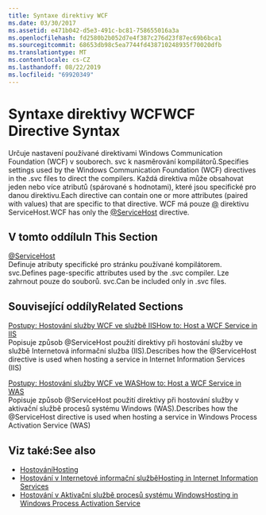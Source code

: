```yaml
---
title: Syntaxe direktivy WCF
ms.date: 03/30/2017
ms.assetid: e471b042-d5e3-491c-bc81-758655016a3a
ms.openlocfilehash: fd2580b2b052d7e4f387c276d23f87ec69b6bca1
ms.sourcegitcommit: 68653db98c5ea7744fd438710248935f70020dfb
ms.translationtype: MT
ms.contentlocale: cs-CZ
ms.lasthandoff: 08/22/2019
ms.locfileid: "69920349"
---
```

# <a name="wcf-directive-syntax"></a><span data-ttu-id="49535-102">Syntaxe direktivy WCF</span><span class="sxs-lookup"><span data-stu-id="49535-102">WCF Directive Syntax</span></span>
<span data-ttu-id="49535-103">Určuje nastavení používané direktivami Windows Communication Foundation (WCF) v souborech. svc k nasměrování kompilátorů.</span><span class="sxs-lookup"><span data-stu-id="49535-103">Specifies settings used by the Windows Communication Foundation (WCF) directives in the .svc files to direct the compilers.</span></span> <span data-ttu-id="49535-104">Každá direktiva může obsahovat jeden nebo více atributů (spárované s hodnotami), které jsou specifické pro danou direktivu.</span><span class="sxs-lookup"><span data-stu-id="49535-104">Each directive can contain one or more attributes (paired with values) that are specific to that directive.</span></span> <span data-ttu-id="49535-105">WCF má pouze [ \@](servicehost.md) direktivu ServiceHost.</span><span class="sxs-lookup"><span data-stu-id="49535-105">WCF has only the [\@ServiceHost](servicehost.md) directive.</span></span>  
  
## <a name="in-this-section"></a><span data-ttu-id="49535-106">V tomto oddílu</span><span class="sxs-lookup"><span data-stu-id="49535-106">In This Section</span></span>  
 [@ServiceHost](servicehost.md)  
 <span data-ttu-id="49535-107">Definuje atributy specifické pro stránku používané kompilátorem. svc.</span><span class="sxs-lookup"><span data-stu-id="49535-107">Defines page-specific attributes used by the .svc compiler.</span></span> <span data-ttu-id="49535-108">Lze zahrnout pouze do souborů. svc.</span><span class="sxs-lookup"><span data-stu-id="49535-108">Can be included only in .svc files.</span></span>  
  
## <a name="related-sections"></a><span data-ttu-id="49535-109">Související oddíly</span><span class="sxs-lookup"><span data-stu-id="49535-109">Related Sections</span></span>  
 [<span data-ttu-id="49535-110">Postupy: Hostování služby WCF ve službě IIS</span><span class="sxs-lookup"><span data-stu-id="49535-110">How to: Host a WCF Service in IIS</span></span>](../../../wcf/feature-details/how-to-host-a-wcf-service-in-iis.md)  
 <span data-ttu-id="49535-111">Popisuje způsob @ServiceHost použití direktivy při hostování služby ve službě Internetová informační služba (IIS).</span><span class="sxs-lookup"><span data-stu-id="49535-111">Describes how the @ServiceHost directive is used when hosting a service in Internet Information Services (IIS)</span></span>  
  
 [<span data-ttu-id="49535-112">Postupy: Hostování služby WCF ve WAS</span><span class="sxs-lookup"><span data-stu-id="49535-112">How to: Host a WCF Service in WAS</span></span>](../../../wcf/feature-details/how-to-host-a-wcf-service-in-was.md)  
 <span data-ttu-id="49535-113">Popisuje způsob @ServiceHost použití direktivy při hostování služby v aktivační službě procesů systému Windows (WAS).</span><span class="sxs-lookup"><span data-stu-id="49535-113">Describes how the @ServiceHost directive is used when hosting a service in Windows Process Activation Service (WAS)</span></span>  
  
## <a name="see-also"></a><span data-ttu-id="49535-114">Viz také:</span><span class="sxs-lookup"><span data-stu-id="49535-114">See also</span></span>

- [<span data-ttu-id="49535-115">Hostování</span><span class="sxs-lookup"><span data-stu-id="49535-115">Hosting</span></span>](../../../wcf/feature-details/hosting.md)
- [<span data-ttu-id="49535-116">Hostování v Internetové informační službě</span><span class="sxs-lookup"><span data-stu-id="49535-116">Hosting in Internet Information Services</span></span>](../../../wcf/feature-details/hosting-in-internet-information-services.md)
- [<span data-ttu-id="49535-117">Hostování v Aktivační službě procesů systému Windows</span><span class="sxs-lookup"><span data-stu-id="49535-117">Hosting in Windows Process Activation Service</span></span>](../../../wcf/feature-details/hosting-in-windows-process-activation-service.md)
